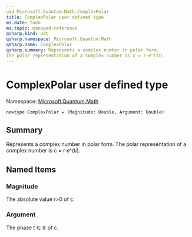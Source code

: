 ```yaml
---
uid Microsoft.Quantum.Math.ComplexPolar
title: ComplexPolar user defined type
ms.date: todo
ms.topic: managed-reference
qsharp.kind: udt
qsharp.namespace: Microsoft.Quantum.Math
qsharp.name: ComplexPolar
qsharp.summary: Represents a complex number in polar form.
The polar representation of a complex number is c = r⋅𝑒^(t𝑖).
---
```


# ComplexPolar user defined type

Namespace: [Microsoft.Quantum.Math](xref:Microsoft.Quantum.Math)

```qsharp
newtype ComplexPolar = (Magnitude: Double, Argument: Double)
```

## Summary
Represents a complex number in polar form.
The polar representation of a complex number is c = r⋅𝑒^(t𝑖).

## Named Items
### Magnitude
The absolute value r>0 of c.
### Argument
The phase t ∈ ℝ of c.
